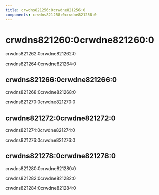 ```yaml
---
title: crwdns821256:0crwdne821256:0
components: crwdns821258:0crwdne821258:0
---
```

# crwdns821260:0crwdne821260:0

<p class="description">crwdns821262:0crwdne821262:0</p>

crwdns821264:0crwdne821264:0

## crwdns821266:0crwdne821266:0

crwdns821268:0crwdne821268:0

crwdns821270:0crwdne821270:0

## crwdns821272:0crwdne821272:0

crwdns821274:0crwdne821274:0

crwdns821276:0crwdne821276:0

## crwdns821278:0crwdne821278:0

crwdns821280:0crwdne821280:0

crwdns821282:0crwdne821282:0

crwdns821284:0crwdne821284:0